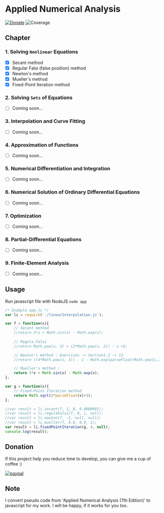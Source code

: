 # Applied Numerical Analysis
[![Donate](https://img.shields.io/badge/Donate-PayPal-green.svg)](https://www.paypal.com/cgi-bin/webscr?cmd=_s-xclick&hosted_button_id=A8YE92K9QM7NA) ![Coverage](https://img.shields.io/badge/Coverage-10%-red.svg)


## Chapter
### 1. Solving `Nonlinear` Equations
   - [x] Secant method
   - [x] Regular Falsi (false position) method
   - [x] Newton's method
   - [x] Mueller's method
   - [x] Fixed-Point Iteration method

### 2. Solving `Sets` of Equations
   - [ ] Coming soon...

### 3. Interpolation and Curve Fitting
   - [ ] Coming soon...

### 4. Approximation of Functions 
   - [ ] Coming soon...

### 5. Numerical Differentiation and Integration
   - [ ] Coming soon...

### 6. Numerical Solution of Ordinary Differential Equations
   - [ ] Coming soon...

### 7. Optimization
   - [ ] Coming soon...

### 8. Partial-Differential Equations
   - [ ] Coming soon...

### 9. Finite-Element Analysis
   - [ ] Coming soon...

## Usage

Run javascript file with NodeJS `node app`

```javascript
/* Example app.js */ 
var li = require('./linearInterpolation.js');

var f = function(x){
	// Secant method
	//return 3*x + Math.sin(x) - Math.exp(x);
	
	// Regula Falsi
	//return Math.pow(x, 3) + (2*Math.pow(x, 2)) - x +5;

	// Newton's method : Exercises -> Section1.3 -> 13
	//return ((4*Math.pow(x, 3)) - 1 - Math.exp(parseFloat(Math.pow(x,2))/2));

	// Mueller's method : 
	return 3*x + Math.sin(x) - Math.exp(x);
};

var g = function(x){
	// Fixed-Point Iteration method
	return Math.sqrt(2*parseFloat(x)+3);
};

//var result = li.secant(f, 1, 0, 0.0000001);
//var result = li.regulaFalsi(f, 0, 1, null);
//var result = li.newton(f, -1, null, null);
//var result = li.mueller(f, 0.8, 0.9, 1);
var result = li.fixedPointIteration(g, 4, null);
console.log(result);
```

## Donation
If this project help you reduce time to develop, you can give me a cup of coffee :) 

[![paypal](https://www.paypalobjects.com/en_US/i/btn/btn_donateCC_LG.gif)](https://www.paypal.com/cgi-bin/webscr?cmd=_s-xclick&hosted_button_id=A8YE92K9QM7NA)

## Note

I convert pseudo code from 'Applied Numerical Analysis (7th Edition)' to javascript for my work. I will be happy, if it works for you too.

